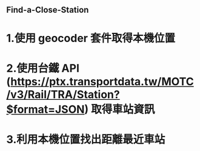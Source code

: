 ## Find-a-Close-Station
# 1.使用 geocoder 套件取得本機位置
# 2.使用台鐵 API (https://ptx.transportdata.tw/MOTC/v3/Rail/TRA/Station?$format=JSON) 取得車站資訊
# 3.利用本機位置找出距離最近車站
